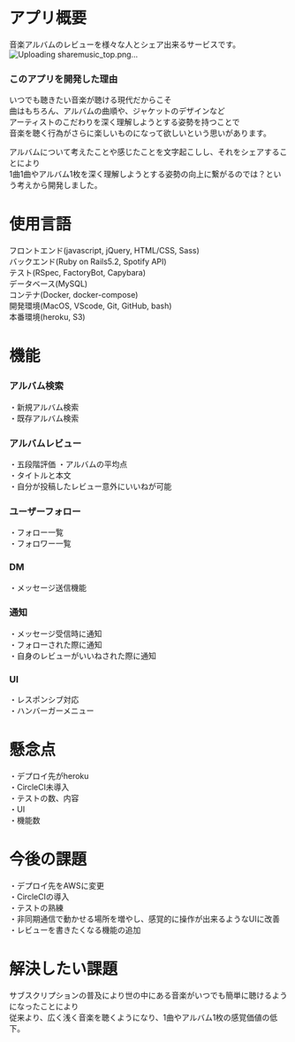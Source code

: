 # アプリ概要
音楽アルバムのレビューを様々な人とシェア出来るサービスです。
![Uploading sharemusic_top.png…]()

### このアプリを開発した理由
いつでも聴きたい音楽が聴ける現代だからこそ<br>
曲はもちろん、アルバムの曲順や、ジャケットのデザインなど<br>
アーティストのこだわりを深く理解しようとする姿勢を持つことで<br>
音楽を聴く行為がさらに楽しいものになって欲しいという思いがあります。

アルバムについて考えたことや感じたことを文字起こしし、それをシェアすることにより<br>
1曲1曲やアルバム1枚を深く理解しようとする姿勢の向上に繋がるのでは？という考えから開発しました。

# 使用言語
フロントエンド(javascript, jQuery, HTML/CSS, Sass)<br>
バックエンド(Ruby on Rails5.2, Spotify API)<br>
テスト(RSpec, FactoryBot, Capybara)<br>
データベース(MySQL)<br>
コンテナ(Docker, docker-compose)<br>
開発環境(MacOS, VScode, Git, GitHub, bash)<br>
本番環境(heroku, S3)

# 機能
### アルバム検索
・新規アルバム検索<br>
・既存アルバム検索

### アルバムレビュー
・五段階評価
・アルバムの平均点<br>
・タイトルと本文<br>
・自分が投稿したレビュー意外にいいねが可能

### ユーザーフォロー
・フォロー一覧<br>
・フォロワー一覧

### DM
・メッセージ送信機能

### 通知
・メッセージ受信時に通知<br>
・フォローされた際に通知<br>
・自身のレビューがいいねされた際に通知

### UI
・レスポンシブ対応<br>
・ハンバーガーメニュー

# 懸念点
・デプロイ先がheroku<br>
・CircleCI未導入<br>
・テストの数、内容<br>
・UI<br>
・機能数

# 今後の課題
・デプロイ先をAWSに変更<br>
・CircleCIの導入<br>
・テストの熟練<br>
・非同期通信で動かせる場所を増やし、感覚的に操作が出来るようなUIに改善<br>
・レビューを書きたくなる機能の追加

# 解決したい課題
サブスクリプションの普及により世の中にある音楽がいつでも簡単に聴けるようになったことにより<br>
従来より、広く浅く音楽を聴くようになり、1曲やアルバム1枚の感覚価値の低下。